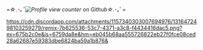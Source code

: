 
  =☆.*･｡ﾟ![Profile view counter on Github](https://komarev.com/ghpvc/?username=Angel-0fDarkness)☆.*･｡ﾟ=

https://cdn.discordapp.com/attachments/1157340303007694976/1316472498103259279/remix-7b625536-53c7-4371-a3c8-f4434416dac5.png?ex=675b2c0e&is=6759da8e&hm=eb045b68aa555726822eb27f0fce08ced28a62687e59383dbe6824ba59a1b876&
